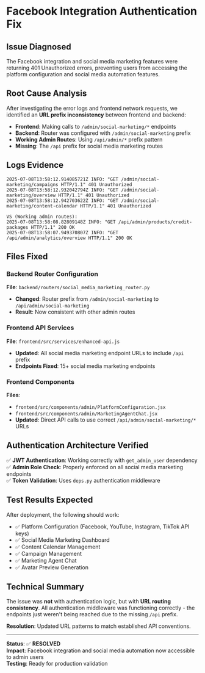 # Facebook Integration Authentication Fix

## Issue Diagnosed
The Facebook integration and social media marketing features were returning 401 Unauthorized errors, preventing users from accessing the platform configuration and social media automation features.

## Root Cause Analysis
After investigating the error logs and frontend network requests, we identified an **URL prefix inconsistency** between frontend and backend:

- **Frontend**: Making calls to `/admin/social-marketing/*` endpoints
- **Backend**: Router was configured with `/admin/social-marketing` prefix
- **Working Admin Routes**: Using `/api/admin/*` prefix pattern
- **Missing**: The `/api` prefix for social media marketing routes

## Logs Evidence
```
2025-07-08T13:58:12.914085721Z INFO: "GET /admin/social-marketing/campaigns HTTP/1.1" 401 Unauthorized
2025-07-08T13:58:12.932042794Z INFO: "GET /admin/social-marketing/overview HTTP/1.1" 401 Unauthorized
2025-07-08T13:58:12.942703622Z INFO: "GET /admin/social-marketing/content-calendar HTTP/1.1" 401 Unauthorized

VS (Working admin routes):
2025-07-08T13:58:08.82809148Z INFO: "GET /api/admin/products/credit-packages HTTP/1.1" 200 OK
2025-07-08T13:58:07.949370807Z INFO: "GET /api/admin/analytics/overview HTTP/1.1" 200 OK
```

## Files Fixed

### Backend Router Configuration
**File**: `backend/routers/social_media_marketing_router.py`
- **Changed**: Router prefix from `/admin/social-marketing` to `/api/admin/social-marketing`
- **Result**: Now consistent with other admin routes

### Frontend API Services
**File**: `frontend/src/services/enhanced-api.js`
- **Updated**: All social media marketing endpoint URLs to include `/api` prefix
- **Endpoints Fixed**: 15+ social media marketing endpoints

### Frontend Components
**Files**: 
- `frontend/src/components/admin/PlatformConfiguration.jsx`
- `frontend/src/components/admin/MarketingAgentChat.jsx`
- **Updated**: Direct API calls to use correct `/api/admin/social-marketing/*` URLs

## Authentication Architecture Verified
✅ **JWT Authentication**: Working correctly with `get_admin_user` dependency  
✅ **Admin Role Check**: Properly enforced on all social media marketing endpoints  
✅ **Token Validation**: Uses `deps.py` authentication middleware  

## Test Results Expected
After deployment, the following should work:
- ✅ Platform Configuration (Facebook, YouTube, Instagram, TikTok API keys)
- ✅ Social Media Marketing Dashboard
- ✅ Content Calendar Management
- ✅ Campaign Management
- ✅ Marketing Agent Chat
- ✅ Avatar Preview Generation

## Technical Summary
The issue was **not** with authentication logic, but with **URL routing consistency**. All authentication middleware was functioning correctly - the endpoints just weren't being reached due to the missing `/api` prefix.

**Resolution**: Updated URL patterns to match established API conventions.

---
**Status**: ✅ **RESOLVED**  
**Impact**: Facebook integration and social media automation now accessible to admin users  
**Testing**: Ready for production validation